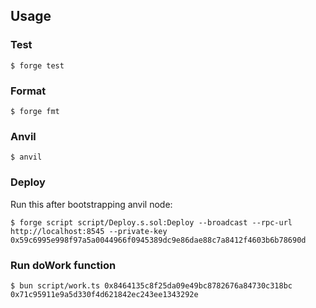 ## Usage

### Test

```shell
$ forge test
```

### Format

```shell
$ forge fmt
```

### Anvil

```shell
$ anvil
```

### Deploy
Run this after bootstrapping anvil node:

```shell
$ forge script script/Deploy.s.sol:Deploy --broadcast --rpc-url http://localhost:8545 --private-key 0x59c6995e998f97a5a0044966f0945389dc9e86dae88c7a8412f4603b6b78690d
```

### Run doWork function
```shell
$ bun script/work.ts 0x8464135c8f25da09e49bc8782676a84730c318bc 0x71c95911e9a5d330f4d621842ec243ee1343292e
```

